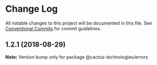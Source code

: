 # Change Log

All notable changes to this project will be documented in this file.
See [Conventional Commits](https://conventionalcommits.org) for commit guidelines.

<a name="1.2.1"></a>

## 1.2.1 (2018-08-29)

**Note:** Version bump only for package @cactus-technologies/errors
